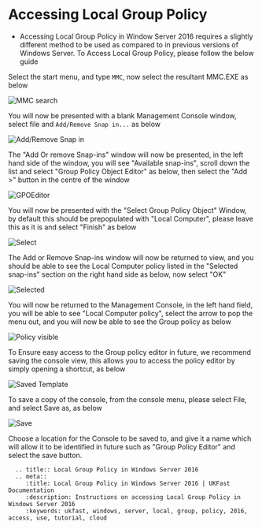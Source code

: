 # Accessing Local Group Policy

* Accessing Local Group Policy in Window Server 2016 requires a slightly different method to be used as compared to in previous versions of Windows Server.
  To Access Local Group Policy, please follow the below guide

Select the start menu, and type `MMC`, now select the resultant MMC.EXE as below

![MMC search](files/localpolicyeditor/searchmmc.PNG)

You will now be presented with a blank Management Console window, select file and `Add/Remove Snap in...` as below

![Add/Remove Snap in](files/localpolicyeditor/fileaddsnap.PNG)

The "Add Or remove Snap-ins" window will now be presented, in the left hand side of the window, you will see "Available snap-ins", scroll down the list and select "Group Policy Object Editor" as below, then select the "Add >" button in the centre of the window

![GPOEditor](files/localpolicyeditor/choosesnap.PNG)

You will now be presented with the "Select Group Policy Object" Window, by default this should be prepopulated with "Local Computer", please leave this as it is and select "Finish" as below

![Select](files/localpolicyeditor/selectlocalpolicy.PNG)

The Add or Remove Snap-ins window will now be returned to view, and you should be able to see the Local Computer policy listed in the "Selected snap-ins" section on the right hand side as below, now select "OK"

![Selected](files/localpolicyeditor/added.PNG)

You will now be returned to the Management Console, in the left hand field, you will be able to see "Local Computer policy", select the arrow to pop the menu out, and you will now be able to see the Group policy as below

![Policy visible](files/localpolicyeditor/policiesexpanded.PNG)

To Ensure easy access to the Group policy editor in future, we recommend saving the console view, this allows you to access the policy editor by simply opening a shortcut, as below

![Saved Template](files/localpolicyeditor/savedpolicyeditor.PNG)

To save a copy of the console, from the console menu, please select File, and select Save as, as below

![Save](files/localpolicyeditor/filesaveas.PNG)

Choose a location for the Console to be saved to, and give it a name which will allow it to be identified in future such as "Group Policy Editor" and select the save button.

```eval_rst
  .. title:: Local Group Policy in Windows Server 2016
  .. meta::
     :title: Local Group Policy in Windows Server 2016 | UKFast Documentation
     :description: Instructions on accessing Local Group Policy in Windows Server 2016
     :keywords: ukfast, windows, server, local, group, policy, 2016, access, use, tutorial, cloud
